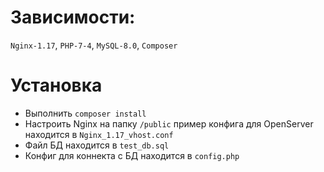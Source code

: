 # Зависимости:

`Nginx-1.17`, `PHP-7-4`, `MySQL-8.0`, `Composer`

# Установка

- Выполнить `composer install`
- Настроить Nginx на папку `/public` пример конфига для OpenServer находится в `Nginx_1.17_vhost.conf`
- Файл БД находится в `test_db.sql`
- Конфиг для коннекта с БД находится в `config.php`

